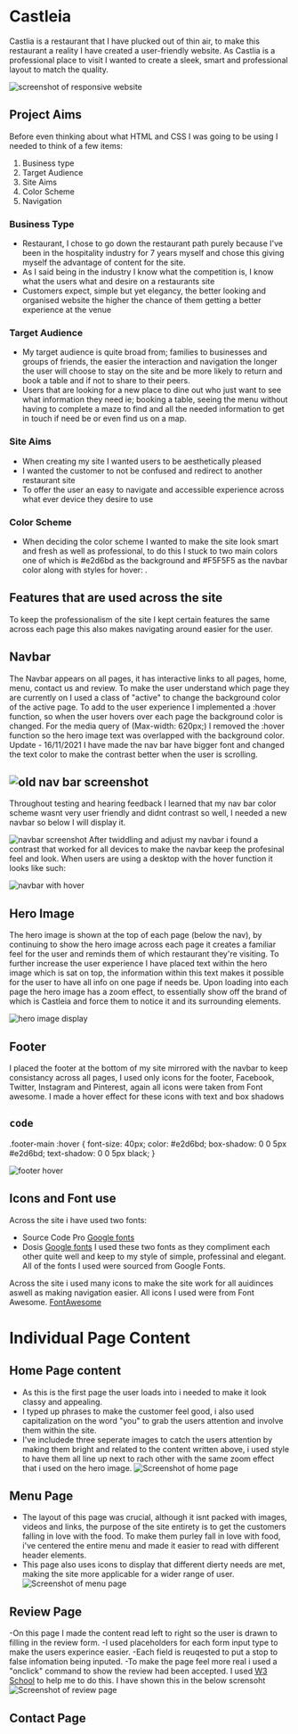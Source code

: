 # Castleia 
Castlia is a restaurant that I have plucked out of thin air, to make this restaurant a reality I have created a user-friendly website. As Castlia is a professional place to visit I wanted to create a sleek, smart and professional layout to match the quality.  

![screenshot of responsive website](assets/docs/images/responsive.png)


## Project Aims 
Before even thinking about what HTML and CSS I was going to be using I needed to think of a few items:
1. Business type
2. Target Audience
3. Site Aims 
4. Color Scheme 
5. Navigation

### Business Type 
- Restaurant, I chose to go down the restaurant path purely because I've been in the hospitality industry for 7 years myself and chose this giving myself the advantage of content for the site. 
- As I said being in the industry I know what the competition is, I know what the users what and desire on a restaurants site 
- Customers expect, simple but yet elegancy, the better looking and organised website the higher the chance of them getting a better experience at the venue
### Target Audience
- My target audience is quite broad from; families to businesses and groups of friends, the easier the interaction and navigation the longer the user will choose to stay on the site and be more likely to return and book a table and if not to share to their peers. 
- Users that are looking for a new place to dine out who just want to see what information they need ie; booking a table, seeing the menu without having to complete a maze to find and all the needed information to get in touch if need be or even find us on a map. 

### Site Aims 
- When creating my site I wanted users to be aesthetically pleased
- I wanted the customer to not be confused and redirect to another restaurant site
- To offer the user an easy to navigate and accessible experience across what ever device they desire to use 
### Color Scheme 
 - When deciding the color scheme I wanted to make the site look smart and fresh as well as professional, to do this I stuck to two main colors one of which is #e2d6bd as the background and #F5F5F5 as the navbar color along with styles for hover: . 

## Features that are used across the site
To keep the professionalism of the site I kept certain features the same across each page this also makes navigating around easier for the user. 


 **Navbar**
 ---

The Navbar appears on all pages, it has interactive links to all pages, home, menu, contact us and review. To make the user understand which page they are currently on I used a class of "active" to change the background color of the active page. To add to the user experience I implemented a :hover function, so when the user hovers over each page the background color is changed. For the media query of (Max-width: 620px;) I removed the :hover function so the hero image text was overlapped with the background color.
Update - 16/11/2021 I have made the nav bar have bigger font and changed the text color to make the contrast better when the user is scrolling.

![old nav bar screenshot](assets/docs/images/old-navbar.jpg)
---
Throughout testing and hearing feedback I learned that my nav bar color scheme wasnt very user friendly and didnt contrast so well, I needed a new navbar so below I will display it. 

![navbar screenshot](assets/docs/images/new-navbar-ss.png)
After twiddling and adjust my navbar i found a contrast that worked for all devices to make the navbar keep the profesinal feel and look. When users are using a desktop with the hover function it looks like such: 

![navbar with hover](assets/docs/images/new-navbar-hover.jpg)
 

  **Hero Image** 
---
The hero image is shown at the top of each page (below the nav), by continuing to show the hero image across each page it creates a familiar feel for the user and reminds them of which restaurant they're visiting. To further increase the user experience I have placed text within the hero image which is sat on top, the information within this text makes it possible for the user to have all info on one page if needs be. Upon loading into each page the hero image has a zoom effect, to essentially show off the brand of which is Castleia and force them to notice it and its surrounding elements.
  
  ![hero image display](/assets/docs/images/hero-image-sc.jpg) 

**Footer**
---
I placed the footer at the bottom of my site mirrored with the navbar to keep consistancy across all pages, I used only icons for the footer, Facebook, Twitter, Instagram and Pinterest, again all icons were taken from Font awesome. I made a hover effect for these icons with text and box shadows 

`code`
---
 .footer-main :hover {
    font-size: 40px;
    color: #e2d6bd;
    box-shadow: 0 0 5px #e2d6bd;
    text-shadow: 0 0 5px black;
} 

![footer hover](assets/docs/images/footer-hover.png)


## Icons and Font use 
Across the site i have used two fonts:
 -  Source Code Pro  [Google fonts](https://fonts.google.com/)
 -  Dosis [Google fonts](https://fonts.google.com/)
I used these two fonts as they compliment each other quite well and keep to my style of simple, professinal  and elegant. 
All of the fonts I used were sourced from Google Fonts.

Across the site i used many icons to make the site work for all auidinces aswell as making navigation easier. 
All icons I used were from Font Awesome. [FontAwesome](https://fontawesome.com/)

# Individual Page Content

## Home Page content
- As this is the first page the user loads into i needed to make it look classy and appealing. 
- I typed up phrases to make the customer feel good, i also used capitalization on the word "you" to grab the users attention and involve them within the site.
- I've includede three seperate images to catch the users attention by making them bright and related to the content written above, i used style to have them all line up next to rach other with the same zoom effect that i used on the hero image.
![Screenshot of home page](/assets/docs/images/home-page.png) 


## Menu Page
- The layout of this page was crucial, although it isnt packed with images, videos and links, the purpose of the site entirety is to get the customers falling in love with the food. To make them purley fall in love with food, i've centered the entire menu and made it easier to read with different header elements. 
- This page also uses icons to display that different dierty needs are met, making the site more applicable for a wider range of user.
![Screenshot of menu page](/assets/docs/images/menu-page.png)


## Review Page
-On this page I made the content read left to right so the user is drawn to filling in the review form. 
-I used placeholders for each form input type to make the users experince easier. 
-Each field is reuqested to put a stop to false infomation being inputed. 
-To make the page feel more real i used a "onclick" command to show the review had been accepted. I used [W3 School](https://www.w3schools.com/html/tryit.asp?filename=tryhtml_input_button) to help me to do this. I have shown this in the below scrensoht
![Screenshot of review page](/assets/docs/images/rev-page.png)

## Contact Page






                    











